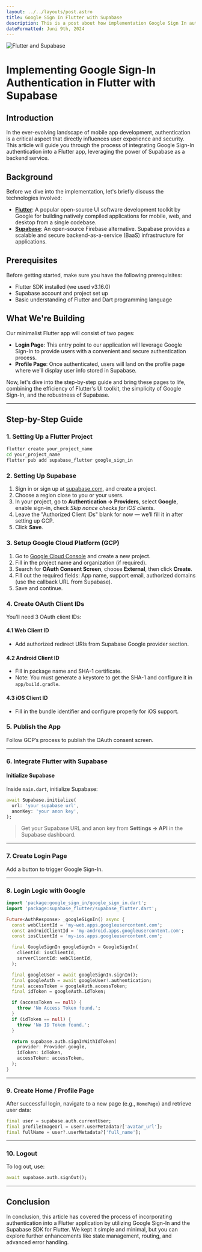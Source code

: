 ```yaml
---
layout: ../../layouts/post.astro
title: Google Sign In Flutter with Supabase
description: This is a post about how implementation Google Sign In authentication in Flutter with Supabase.
dateFormatted: Juni 9th, 2024
---
```


![Flutter and Supabase](/portofolio/assets/images/posts/flutter_supabase.jpg)

# Implementing Google Sign-In Authentication in Flutter with Supabase

## Introduction

In the ever-evolving landscape of mobile app development, authentication is a critical aspect that directly influences user experience and security. This article will guide you through the process of integrating Google Sign-In authentication into a Flutter app, leveraging the power of Supabase as a backend service.

## Background

Before we dive into the implementation, let's briefly discuss the technologies involved:

- **[Flutter](https://flutter.dev/)**: A popular open-source UI software development toolkit by Google for building natively compiled applications for mobile, web, and desktop from a single codebase.
- **[Supabase](https://supabase.com/)**: An open-source Firebase alternative. Supabase provides a scalable and secure backend-as-a-service (BaaS) infrastructure for applications.

## Prerequisites

Before getting started, make sure you have the following prerequisites:

- Flutter SDK installed (we used v3.16.0)
- Supabase account and project set up
- Basic understanding of Flutter and Dart programming language

## What We're Building

Our minimalist Flutter app will consist of two pages:

- **Login Page**: This entry point to our application will leverage Google Sign-In to provide users with a convenient and secure authentication process.
- **Profile Page**: Once authenticated, users will land on the profile page where we’ll display user info stored in Supabase.

Now, let's dive into the step-by-step guide and bring these pages to life, combining the efficiency of Flutter's UI toolkit, the simplicity of Google Sign-In, and the robustness of Supabase.

---

## Step-by-Step Guide

### 1. Setting Up a Flutter Project

```bash
flutter create your_project_name
cd your_project_name
flutter pub add supabase_flutter google_sign_in
```

### 2. Setting Up Supabase

1. Sign in or sign up at [supabase.com](https://supabase.com), and create a project.
2. Choose a region close to you or your users.
3. In your project, go to **Authentication → Providers**, select **Google**, enable sign-in, check *Skip nonce checks for iOS clients*.
4. Leave the "Authorized Client IDs" blank for now — we’ll fill it in after setting up GCP.
5. Click **Save**.

### 3. Setup Google Cloud Platform (GCP)

1. Go to [Google Cloud Console](https://console.cloud.google.com/) and create a new project.
2. Fill in the project name and organization (if required).
3. Search for **OAuth Consent Screen**, choose **External**, then click **Create**.
4. Fill out the required fields: App name, support email, authorized domains (use the callback URL from Supabase).
5. Save and continue.

### 4. Create OAuth Client IDs

You’ll need 3 OAuth client IDs:

#### 4.1 Web Client ID

- Add authorized redirect URIs from Supabase Google provider section.

#### 4.2 Android Client ID

- Fill in package name and SHA-1 certificate.
- Note: You must generate a keystore to get the SHA-1 and configure it in `app/build.gradle`.

#### 4.3 iOS Client ID

- Fill in the bundle identifier and configure properly for iOS support.

### 5. Publish the App

Follow GCP’s process to publish the OAuth consent screen.

---

### 6. Integrate Flutter with Supabase

#### Initialize Supabase

Inside `main.dart`, initialize Supabase:

```dart
await Supabase.initialize(
  url: 'your supabase url',
  anonKey: 'your anon key',
);
```

> Get your Supabase URL and anon key from **Settings → API** in the Supabase dashboard.

---

### 7. Create Login Page

Add a button to trigger Google Sign-In.

---

### 8. Login Logic with Google

```dart
import 'package:google_sign_in/google_sign_in.dart';
import 'package:supabase_flutter/supabase_flutter.dart';

Future<AuthResponse> _googleSignIn() async {
  const webClientId = 'my-web.apps.googleusercontent.com';
  const androidClientId = 'my-android.apps.googleusercontent.com';
  const iosClientId = 'my-ios.apps.googleusercontent.com';

  final GoogleSignIn googleSignIn = GoogleSignIn(
    clientId: iosClientId,
    serverClientId: webClientId,
  );

  final googleUser = await googleSignIn.signIn();
  final googleAuth = await googleUser!.authentication;
  final accessToken = googleAuth.accessToken;
  final idToken = googleAuth.idToken;

  if (accessToken == null) {
    throw 'No Access Token found.';
  }
  if (idToken == null) {
    throw 'No ID Token found.';
  }

  return supabase.auth.signInWithIdToken(
    provider: Provider.google,
    idToken: idToken,
    accessToken: accessToken,
  );
}
```

---

### 9. Create Home / Profile Page

After successful login, navigate to a new page (e.g., `HomePage`) and retrieve user data:

```dart
final user = supabase.auth.currentUser;
final profileImageUrl = user?.userMetadata?['avatar_url'];
final fullName = user?.userMetadata?['full_name'];
```

---

### 10. Logout

To log out, use:

```dart
await supabase.auth.signOut();
```

---

## Conclusion

In conclusion, this article has covered the process of incorporating authentication into a Flutter application by utilizing Google Sign-In and the Supabase SDK for Flutter. We kept it simple and minimal, but you can explore further enhancements like state management, routing, and advanced error handling.
